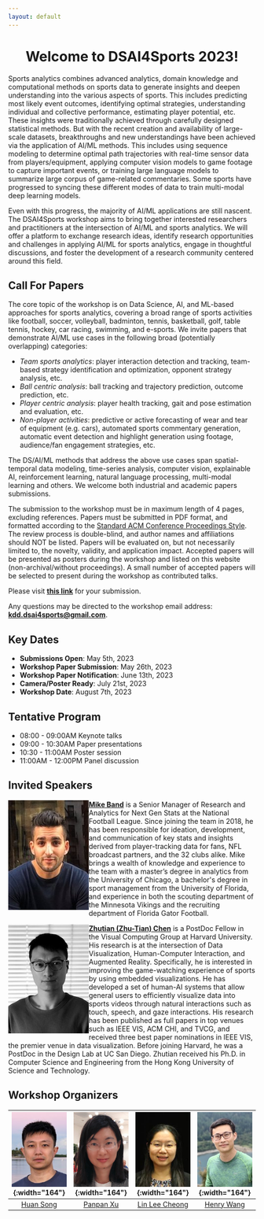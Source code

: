 ```yaml
---
layout: default
---
```



<h1 style="text-align: center;">Welcome to DSAI4Sports 2023!</h1>

Sports analytics combines advanced analytics, domain knowledge and computational methods on sports data to generate 
insights and deepen understanding into the various aspects of sports. This includes predicting most likely event outcomes, 
identifying optimal strategies, understanding individual and collective performance, estimating player potential, etc. 
These insights were traditionally achieved through carefully designed statistical methods. But with the recent creation 
and availability of large-scale datasets, breakthroughs and new understandings have been achieved via the application 
of AI/ML methods. This includes using sequence modeling to determine optimal path trajectories with real-time sensor data 
from players/equipment, applying computer vision models to game footage to capture important events, or training large 
language models to summarize large corpus of game-related commentaries. Some sports have progressed to syncing these 
different modes of data to train multi-modal deep learning models.

Even with this progress, the majority of AI/ML applications are still nascent. The DSAI4Sports workshop aims to bring 
together interested researchers and practitioners at the intersection of AI/ML and sports analytics. 
We will offer a platform to exchange research ideas, identify research opportunities and challenges in 
applying AI/ML for sports analytics, engage in thoughtful discussions, and foster the development of a 
research community centered around this field.


<!--- Text can be **bold**, _italic_, or ~~strikethrough~~. --->



## Call For Papers

The core topic of the workshop is on Data Science, AI, and ML-based approaches for sports analytics, covering a broad range of sports activities like football, soccer, volleyball, badminton, tennis, basketball, golf, table tennis, hockey, car racing, swimming, and e-sports. We invite papers that demonstrate AI/ML use cases in the following broad (potentially overlapping) categories:

* _Team sports analytics_: player interaction detection and tracking, team-based strategy identification and optimization, opponent strategy analysis, etc.
* _Ball centric analysis_: ball tracking and trajectory prediction, outcome prediction, etc.
* _Player centric analysis_: player health tracking, gait and pose estimation and evaluation, etc.
* _Non-player activities_: predictive or active forecasting of wear and tear of equipment (e.g. cars), automated sports commentary generation, automatic event detection and highlight generation using footage, audience/fan engagement strategies, etc.

The DS/AI/ML methods that address the above use cases span spatial-temporal data modeling, time-series analysis, computer vision, explainable AI, reinforcement learning, natural language processing, multi-modal learning and others. We welcome both industrial and academic papers submissions.


The submission to the workshop must be in maximum length of
4 pages, excluding references. Papers must be submitted in PDF
format, and formatted according to the [Standard ACM Conference
Proceedings Style](https://www.overleaf.com/latex/templates/acm-conference-proceedings-primaryarticle-template/wbvnghjbzwpc). 
The review process is double-blind, and author names and affiliations should
NOT be listed. Papers will be evaluated on, but not necessarily limited to, the novelty, validity, and application impact.
Accepted papers will be presented as posters during the workshop and listed on this website (non-archival/without proceedings). 
A small number of accepted papers will be selected to present during the workshop as contributed talks. 

Please visit **[this link](https://openreview.net/group?id=KDD.org/2023/Workshop/DSAI4Sports)** for your submission. 

Any questions may be directed to the workshop email address: **kdd.dsai4sports@gmail.com**.

## Key Dates
* **Submissions Open**: May 5th, 2023
* **Workshop Paper Submission**: May 26th, 2023
* **Workshop Paper Notification**: June 13th, 2023
* **Camera/Poster Ready**: July 21st, 2023
* **Workshop Date**: August 7th, 2023

## Tentative Program
* 08:00 - 09:00AM Keynote talks
* 09:00 - 10:30AM Paper presentations
* 10:30 - 11:00AM Poster session
* 11:00AM - 12:00PM Panel discussion

## Invited Speakers

<img align="left" src="./images/mike-smaller.jpg" alt="Mike Band">

[**Mike Band**](https://www.nfl.com/author/mike-band) is a Senior Manager of Research and Analytics for Next Gen Stats at the National Football League. Since joining the team in 2018, he has been responsible for ideation, development, and communication of key stats and insights derived from player-tracking data for fans, NFL broadcast partners, and the 32 clubs alike. Mike brings a wealth of knowledge and experience to the team with a master’s degree in analytics from the University of Chicago, a bachelor's degree in sport management from the University of Florida, and experience in both the scouting department of the Minnesota Vikings and the recruiting department of Florida Gator Football.


<!--- 
**Phil Martin**, Vice President of Data Products and ML Strategy at Fox Corporation. 
--->

<img align="left" src="./images/zhutian-smaller.jpeg" alt="Zhutian Chen">

[**Zhutian (Zhu-Tian) Chen**](https://chenzhutian.org/) is a PostDoc Fellow in the Visual Computing Group at Harvard University. His research is at the 
intersection of Data Visualization, Human-Computer Interaction, and Augmented Reality. Specifically, he is interested 
in improving the game-watching experience of sports by using embedded visualizations. He has developed a set of human-AI 
systems that allow general users to efficiently visualize data into sports videos through natural interactions such as 
touch, speech, and gaze interactions. His research has been published as full papers in top venues such as IEEE VIS, 
ACM CHI, and TVCG, and received three best paper nominations in IEEE VIS, the premier venue in data visualization. 
Before joining Harvard, he was a PostDoc in the Design Lab at UC San Diego. Zhutian received his Ph.D. in 
Computer Science and Engineering from the Hong Kong University of Science and Technology.


## Workshop Organizers

| ![Huan Song](images/huan-resize.jpg){:width="164"} | ![Panpan Xu](images/panpan-resize.png){:width="164"} | ![Lin Lee Cheong](images/linlee-resize.jpg){:width="164"} |          ![Henry Wang](images/henry-resize.jpg){:width="164"}           |
|:--------------------------------------------------:|:----------------------------------------------------:|:---------------------------------------------------------:|:-----------------------------------------------------------------------:|
|  [Huan Song](https://www.linkedin.com/in/huans/)   | [Panpan Xu](https://www.linkedin.com/in/panpan-xu/)  |                    [Lin Lee Cheong](https://www.linkedin.com/in/linleecheong)                     | [Henry Wang](https://www.linkedin.com/in/henry-yuanheng-wang-25206858/) |



<!--- 
{% include my-gallery.html folder="myfolder" %}

<p align="middle">
 <figure>
  <img src="./images/huan.jpg" alt="Trulli" style="width:32%">
  <figcaption>Huan Song</figcaption>
 </figure> 
 <figure>
  <img src="./images/huan.jpg" alt="Trulli" style="width:32%">
  <figcaption>Huan Song</figcaption>
 </figure> 
 <figure>
  <img src="./images/huan.jpg" alt="Trulli" style="width:32%">
  <figcaption>Huan Song</figcaption>
 </figure> 
</p>

<p align="middle">

  <img src="./images/huan.jpg" width="32%" />
  <img src="./images/henry.jpg" width="32%" /> 
  <img src="./images/henry.jpg" width="32%" />
</p>


* **Huan Song** is an Applied Scientist with the Amazon ML Solutions Lab team at AWS, where he works on delivering custom ML solutions for high-impact customer use cases from a variety of industry verticals. His research interests are graph neural networks, computer vision, time series analysis and their industrial applications.

* **Panpan Xu** is a Senior Applied Scientist and Manager with the Amazon ML Solutions Lab team at AWS. She is working on research and development of ML-solutions for high-impact customer applications in a variety of industrial verticals including sports, manufacturing, finance to accelerate their AI and cloud adoption. Her research interests include model interpretability, causal analysis, human-in-the-loop AI and interactive data visualization.

* **Lin Lee Cheong** is an Applied Science Manager with the Amazon ML Solutions Lab team at AWS. She works with strategic AWS customers to explore and apply AI and ML to discover new insights and solve complex problems. Her research interests include natural language processing, time-series analysis, model explainability, and AI applied to sports analytics, healthcare and industrial applications. She has served as a judge on the NFL Big Data Bowl competition in 2020 and 2022, and has lead engagements and collaborations with NFL from 2019 to present.

* **Henry Wang** is an applied scientist with the Amazon ML Solutions Lab team at AWS, where he builds innovative ML solutions to solve complex business problems for AWS customers. His passion is applied research on reinforcement learning, computer vision and time series across industries. Outside of work, he’s a tennis and golf maniac.
--->



<!--- 
## Header 2

> This is a blockquote following a header.
>
> When something is important enough, you do it even if the odds are not in your favor.

### Header 3

```js
// Javascript code with syntax highlighting.
var fun = function lang(l) {
  dateformat.i18n = require('./lang/' + l)
  return true;
}
```

```ruby
# Ruby code with syntax highlighting
GitHubPages::Dependencies.gems.each do |gem, version|
  s.add_dependency(gem, "= #{version}")
end
```

#### Header 4

*   This is an unordered list following a header.
*   This is an unordered list following a header.
*   This is an unordered list following a header.

##### Header 5

1.  This is an ordered list following a header.
2.  This is an ordered list following a header.
3.  This is an ordered list following a header.

###### Header 6

| head1        | head two          | three |
|:-------------|:------------------|:------|
| ok           | good swedish fish | nice  |
| out of stock | good and plenty   | nice  |
| ok           | good `oreos`      | hmm   |
| ok           | good `zoute` drop | yumm  |

### There's a horizontal rule below this.

* * *

### Here is an unordered list:

*   Item foo
*   Item bar
*   Item baz
*   Item zip

### And an ordered list:

1.  Item one
1.  Item two
1.  Item three
1.  Item four

### And a nested list:

- level 1 item
  - level 2 item
  - level 2 item
    - level 3 item
    - level 3 item
- level 1 item
  - level 2 item
  - level 2 item
  - level 2 item
- level 1 item
  - level 2 item
  - level 2 item
- level 1 item

### Small image

![Octocat](https://github.githubassets.com/images/icons/emoji/octocat.png)

### Large image

![Branching](https://guides.github.com/activities/hello-world/branching.png)


### Definition lists can be used with HTML syntax.

<dl>
<dt>Name</dt>
<dd>Godzilla</dd>
<dt>Born</dt>
<dd>1952</dd>
<dt>Birthplace</dt>
<dd>Japan</dd>
<dt>Color</dt>
<dd>Green</dd>
</dl>

```
Long, single-line code blocks should not wrap. They should horizontally scroll if they are too long. This line should be long enough to demonstrate this.
```

```
The final element.
```

--->
